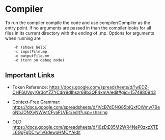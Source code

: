 # Compiler

To run the compiler compile the code and use compiler/Compiler as the entry point. If no arguments are passed in than the compiler looks for all files in its current directory with the ending of .mp.
Options for arguments when running are
```
    -h (shows help)
    -c inputFile.mp
    -o outputFile.mm
    -d (turn on debug mode)
```

Important Links
--------
+  Token Reference: https://docs.google.com/spreadsheets/d/1wEDZ-CHF6UVsyr0r3oYZZYCdrr9dIhszr6Bb3QF4xmA/edit#gid=1574880943
+  Context-Free Grammar: https://docs.google.com/spreadsheets/d/1VcB7dDNG85bIQxfOWmw7BeoNbJONXyNWwtCFvaPLVEc/edit?usp=sharing

+ OLD: https://docs.google.com/spreadsheets/d/10zEtE85M2WR4NeP0zxzXTEL6GgFgDCrw1vGdewoHMCY/edit

